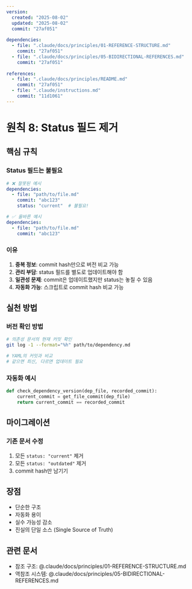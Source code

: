 ```yaml
---
version:
  created: "2025-08-02"
  updated: "2025-08-02"
  commit: "27af051"
  
dependencies:
  - file: ".claude/docs/principles/01-REFERENCE-STRUCTURE.md"
    commit: "27af051"
  - file: ".claude/docs/principles/05-BIDIRECTIONAL-REFERENCES.md"
    commit: "27af051"
    
references:
  - file: ".claude/docs/principles/README.md"
    commit: "27af051"
  - file: ".claude/instructions.md"
    commit: "11d1061"
---
```


# 원칙 8: Status 필드 제거

## 핵심 규칙

### Status 필드는 불필요
```yaml
# ❌ 잘못된 예시
dependencies:
  - file: "path/to/file.md"
    commit: "abc123"
    status: "current"  # 불필요!

# ✅ 올바른 예시
dependencies:
  - file: "path/to/file.md"
    commit: "abc123"
```

### 이유
1. **중복 정보**: commit hash만으로 버전 비교 가능
2. **관리 부담**: status 필드를 별도로 업데이트해야 함
3. **일관성 문제**: commit은 업데이트했지만 status는 놓칠 수 있음
4. **자동화 가능**: 스크립트로 commit hash 비교 가능

## 실천 방법

### 버전 확인 방법
```bash
# 의존성 문서의 현재 커밋 확인
git log -1 --format="%h" path/to/dependency.md

# YAML의 커밋과 비교
# 같으면 최신, 다르면 업데이트 필요
```

### 자동화 예시
```python
def check_dependency_version(dep_file, recorded_commit):
    current_commit = get_file_commit(dep_file)
    return current_commit == recorded_commit
```

## 마이그레이션

### 기존 문서 수정
1. 모든 `status: "current"` 제거
2. 모든 `status: "outdated"` 제거
3. commit hash만 남기기

## 장점
- 단순한 구조
- 자동화 용이
- 실수 가능성 감소
- 진실의 단일 소스 (Single Source of Truth)

## 관련 문서
- 참조 구조: @.claude/docs/principles/01-REFERENCE-STRUCTURE.md
- 역참조 시스템: @.claude/docs/principles/05-BIDIRECTIONAL-REFERENCES.md